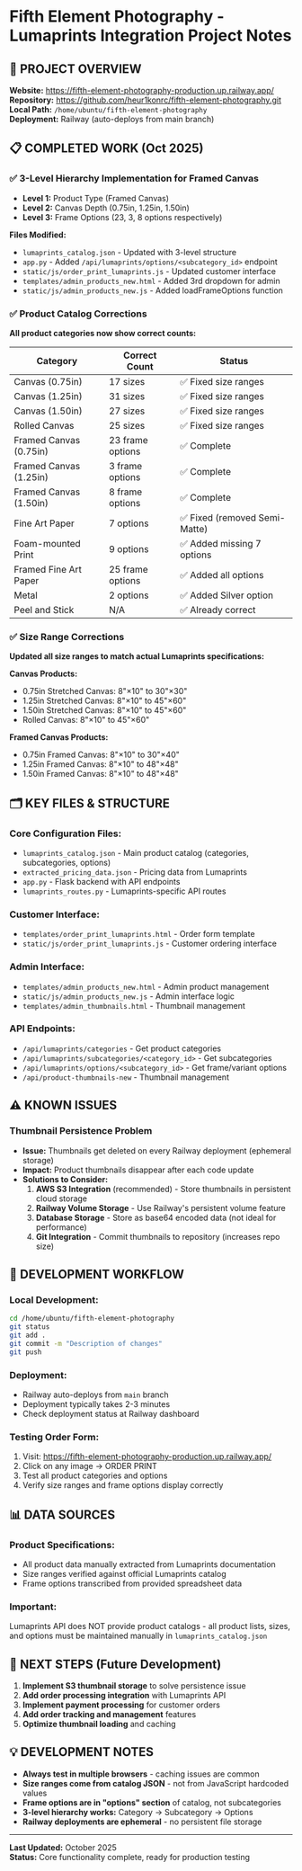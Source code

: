 # Fifth Element Photography - Lumaprints Integration Project Notes

## 🎯 PROJECT OVERVIEW
**Website:** https://fifth-element-photography-production.up.railway.app/  
**Repository:** https://github.com/heur1konrc/fifth-element-photography.git  
**Local Path:** `/home/ubuntu/fifth-element-photography`  
**Deployment:** Railway (auto-deploys from main branch)  

## 📋 COMPLETED WORK (Oct 2025)

### ✅ **3-Level Hierarchy Implementation for Framed Canvas**
- **Level 1:** Product Type (Framed Canvas)
- **Level 2:** Canvas Depth (0.75in, 1.25in, 1.50in)  
- **Level 3:** Frame Options (23, 3, 8 options respectively)

**Files Modified:**
- `lumaprints_catalog.json` - Updated with 3-level structure
- `app.py` - Added `/api/lumaprints/options/<subcategory_id>` endpoint
- `static/js/order_print_lumaprints.js` - Updated customer interface
- `templates/admin_products_new.html` - Added 3rd dropdown for admin
- `static/js/admin_products_new.js` - Added loadFrameOptions function

### ✅ **Product Catalog Corrections**
**All product categories now show correct counts:**

| Category | Correct Count | Status |
|----------|---------------|---------|
| Canvas (0.75in) | 17 sizes | ✅ Fixed size ranges |
| Canvas (1.25in) | 31 sizes | ✅ Fixed size ranges |
| Canvas (1.50in) | 27 sizes | ✅ Fixed size ranges |
| Rolled Canvas | 25 sizes | ✅ Fixed size ranges |
| Framed Canvas (0.75in) | 23 frame options | ✅ Complete |
| Framed Canvas (1.25in) | 3 frame options | ✅ Complete |
| Framed Canvas (1.50in) | 8 frame options | ✅ Complete |
| Fine Art Paper | 7 options | ✅ Fixed (removed Semi-Matte) |
| Foam-mounted Print | 9 options | ✅ Added missing 7 options |
| Framed Fine Art Paper | 25 frame options | ✅ Added all options |
| Metal | 2 options | ✅ Added Silver option |
| Peel and Stick | N/A | ✅ Already correct |

### ✅ **Size Range Corrections**
**Updated all size ranges to match actual Lumaprints specifications:**

**Canvas Products:**
- 0.75in Stretched Canvas: 8"×10" to 30"×30"
- 1.25in Stretched Canvas: 8"×10" to 45"×60"
- 1.50in Stretched Canvas: 8"×10" to 45"×60"
- Rolled Canvas: 8"×10" to 45"×60"

**Framed Canvas Products:**
- 0.75in Framed Canvas: 8"×10" to 30"×40"
- 1.25in Framed Canvas: 8"×10" to 48"×48"
- 1.50in Framed Canvas: 8"×10" to 48"×48"

## 🗂️ KEY FILES & STRUCTURE

### **Core Configuration Files:**
- `lumaprints_catalog.json` - Main product catalog (categories, subcategories, options)
- `extracted_pricing_data.json` - Pricing data from Lumaprints
- `app.py` - Flask backend with API endpoints
- `lumaprints_routes.py` - Lumaprints-specific API routes

### **Customer Interface:**
- `templates/order_print_lumaprints.html` - Order form template
- `static/js/order_print_lumaprints.js` - Customer ordering interface

### **Admin Interface:**
- `templates/admin_products_new.html` - Admin product management
- `static/js/admin_products_new.js` - Admin interface logic
- `templates/admin_thumbnails.html` - Thumbnail management

### **API Endpoints:**
- `/api/lumaprints/categories` - Get product categories
- `/api/lumaprints/subcategories/<category_id>` - Get subcategories
- `/api/lumaprints/options/<subcategory_id>` - Get frame/variant options
- `/api/product-thumbnails-new` - Thumbnail management

## ⚠️ KNOWN ISSUES

### **Thumbnail Persistence Problem**
- **Issue:** Thumbnails get deleted on every Railway deployment (ephemeral storage)
- **Impact:** Product thumbnails disappear after each code update
- **Solutions to Consider:**
  1. **AWS S3 Integration** (recommended) - Store thumbnails in persistent cloud storage
  2. **Railway Volume Storage** - Use Railway's persistent volume feature
  3. **Database Storage** - Store as base64 encoded data (not ideal for performance)
  4. **Git Integration** - Commit thumbnails to repository (increases repo size)

## 🔧 DEVELOPMENT WORKFLOW

### **Local Development:**
```bash
cd /home/ubuntu/fifth-element-photography
git status
git add .
git commit -m "Description of changes"
git push
```

### **Deployment:**
- Railway auto-deploys from `main` branch
- Deployment typically takes 2-3 minutes
- Check deployment status at Railway dashboard

### **Testing Order Form:**
1. Visit: https://fifth-element-photography-production.up.railway.app/
2. Click on any image → ORDER PRINT
3. Test all product categories and options
4. Verify size ranges and frame options display correctly

## 📊 DATA SOURCES

### **Product Specifications:**
- All product data manually extracted from Lumaprints documentation
- Size ranges verified against official Lumaprints catalog
- Frame options transcribed from provided spreadsheet data

### **Important:** 
Lumaprints API does NOT provide product catalogs - all product lists, sizes, and options must be maintained manually in `lumaprints_catalog.json`

## 🚀 NEXT STEPS (Future Development)

1. **Implement S3 thumbnail storage** to solve persistence issue
2. **Add order processing integration** with Lumaprints API
3. **Implement payment processing** for customer orders
4. **Add order tracking and management** features
5. **Optimize thumbnail loading** and caching

## 💡 DEVELOPMENT NOTES

- **Always test in multiple browsers** - caching issues are common
- **Size ranges come from catalog JSON** - not from JavaScript hardcoded values
- **Frame options are in "options" section** of catalog, not subcategories
- **3-level hierarchy works:** Category → Subcategory → Options
- **Railway deployments are ephemeral** - no persistent file storage

---
**Last Updated:** October 2025  
**Status:** Core functionality complete, ready for production testing
